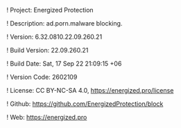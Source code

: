 ! Project: Energized Protection

! Description: ad.porn.malware blocking.

! Version: 6.32.0810.22.09.260.21

! Build Version: 22.09.260.21

! Build Date: Sat, 17 Sep 22 21:09:15 +06

! Version Code: 2602109

! License: CC BY-NC-SA 4.0, https://energized.pro/license

! Github: https://github.com/EnergizedProtection/block

! Web: https://energized.pro
